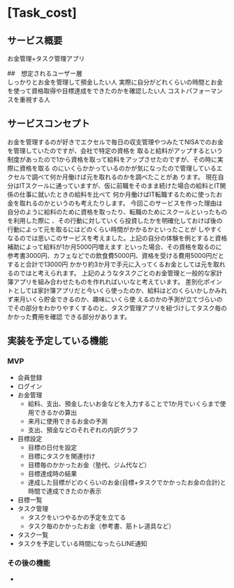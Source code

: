 # [Task_cost]  

## サービス概要  
お金管理+タスク管理アプリ

##　想定されるユーザー層  
しっかりとお金を管理して預金したい人
実際に自分がどれくらいの時間とお金を使って資格取得や目標達成をできたのかを確認したい人
コストパフォーマンスを重視する人

## サービスコンセプト  
お金を管理するのが好きでエクセルで毎日の収支管理やつみたてNISAでのお金を管理していたのですが、会社で特定の資格を
取ると給料がアップするという制度があったので1から資格を取って給料をアップさせたのですが、その時に実際に資格を取る
のにいくらかかっているのかが気になったので管理しているエクセルで調べて何か月働けば元を取れるのかを調べたことがあ
ります。
現在自分はITスクールに通っていますが、仮に前職をそのまま続けた場合の給料とIT関係の仕事に就いたときの給料を比べて
何か月働けばIT転職するために使ったお金を取れるのかというのも考えたりします。
今回このサービスを作った理由は自分のように給料のために資格を取ったり、転職のためにスクールといったものを利用した際に
、その行動に対していくら投資したかを明確化しておけば後の行動によって元を取るにはどのくらい時間がかかるかといったことが
しやすくなるのでは思いこのサービスを考えました。上記の自分の体験を例とすると資格補助によって給料が1か月5000円増えます
といった場合、その資格を取るのに参考書3000円、カフェなどでの飲食費5000円、資格を受ける費用5000円だとすると合計で13000円
かかり約3か月で手元に入ってくるお金としては元を取れるのではと考えられます。
上記のようなタスクごとのお金管理と一般的な家計簿アプリを組み合わせたものを作れればいいなと考えています。
差別化ポイントとしては家計簿アプリだと今いくら使ったのか、給料はどのくらいかしかみれず来月いくら貯金できるのか、趣味にいくら使
えるのかの予測が立てづらいのでその部分をわかりやすくするのと、タスク管理アプリを紐づけしてタスク毎のかかった費用を確認
できる部分があります。



## 実装を予定している機能  
### MVP  
* 会員登録  
* ログイン  
* お金管理
  * 給料、支出、預金したいお金などを入力することで1か月でいくらまで使用できるかの算出
  * 来月に使用できるお金の予測
  * 支出、預金などのそれぞれの内訳グラフ
* 目標設定  
  * 目標の日付を設定  
  * 目標にタスクを関連付け
  * 目標毎のかかったお金（塾代、ジム代など）
  * 目標達成時の結果
  * 達成した目標がどのくらいのお金(目標+タスクでかかったお金の合計)と時間で達成できたのか表示
* 目標一覧  
* タスク管理
  * タスクをいつやるかの予定を立てる  
  * タスク毎のかかったお金（参考書、筋トレ道具など）
* タスク一覧  
* タスクを予定している時間になったらLINE通知   

### その後の機能  
* 
